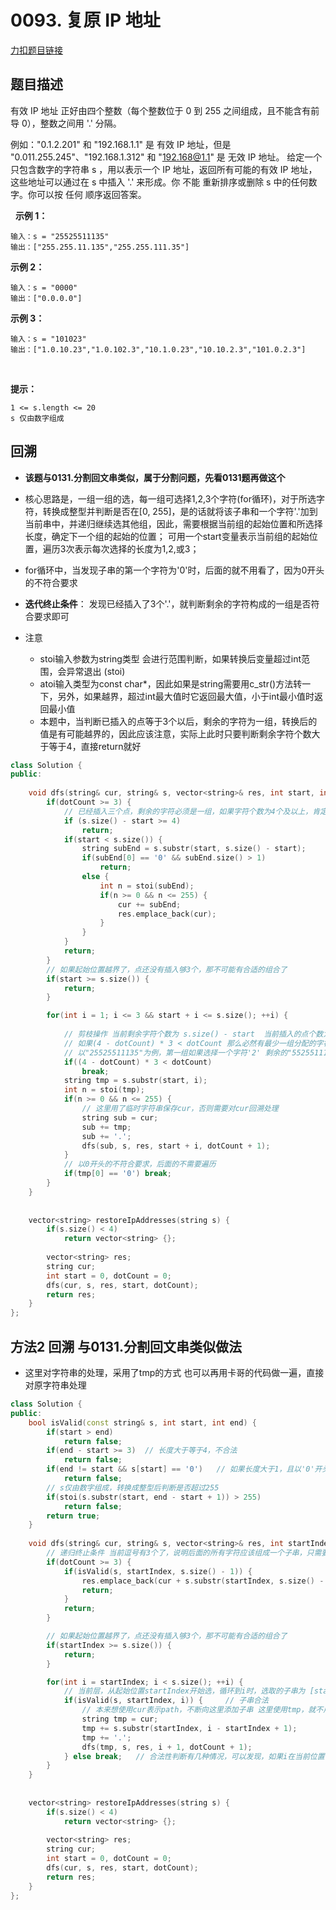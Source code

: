 <p id="复原IP地址"></p>

# 0093. 复原 IP 地址  

[力扣题目链接](https://leetcode-cn.com/problems/restore-ip-addresses/)  



## 题目描述  

有效 IP 地址 正好由四个整数（每个整数位于 0 到 255 之间组成，且不能含有前导 0），整数之间用 '.' 分隔。

例如："0.1.2.201" 和 "192.168.1.1" 是 有效 IP 地址，但是 "0.011.255.245"、"192.168.1.312" 和 "192.168@1.1" 是 无效 IP 地址。
给定一个只包含数字的字符串 s ，用以表示一个 IP 地址，返回所有可能的有效 IP 地址，这些地址可以通过在 s 中插入 '.' 来形成。你 不能 重新排序或删除 s 中的任何数字。你可以按 任何 顺序返回答案。

 
**示例 1：**

    输入：s = "25525511135"
    输出：["255.255.11.135","255.255.111.35"]

**示例 2：**

    输入：s = "0000"
    输出：["0.0.0.0"]

**示例 3：**

    输入：s = "101023"
    输出：["1.0.10.23","1.0.102.3","10.1.0.23","10.10.2.3","101.0.2.3"]
 

**提示：**

    1 <= s.length <= 20
    s 仅由数字组成



## 回溯  

* **该题与0131.分割回文串类似，属于分割问题，先看0131题再做这个**

* 核心思路是，一组一组的选，每一组可选择1,2,3个字符(for循环)，对于所选字符，转换成整型并判断是否在[0, 255]，是的话就将该子串和一个字符'.'加到当前串中，并递归继续选其他组，因此，需要根据当前组的起始位置和所选择长度，确定下一个组的起始的位置； 可用一个start变量表示当前组的起始位置，遍历3次表示每次选择的长度为1,2,或3；
* for循环中，当发现子串的第一个字符为'0'时，后面的就不用看了，因为0开头的不符合要求 

* **迭代终止条件**： 发现已经插入了3个'.'，就判断剩余的字符构成的一组是否符合要求即可 


* 注意 
    * stoi输入参数为string类型   会进行范围判断，如果转换后变量超过int范围，会异常退出 (stoi)
    * atoi输入类型为const char*，因此如果是string需要用c_str()方法转一下，另外，如果越界，超过int最大值时它返回最大值，小于int最小值时返回最小值  
    * 本题中，当判断已插入的点等于3个以后，剩余的字符为一组，转换后的值是有可能越界的，因此应该注意，实际上此时只要判断剩余字符个数大于等于4，直接return就好


```cpp
class Solution {
public:
    
    void dfs(string& cur, string& s, vector<string>& res, int start, int dotCount) {
        if(dotCount >= 3) {
            // 已经插入三个点，剩余的字符必须是一组，如果字符个数为4个及以上，肯定不符合( stoi() 会进行范围检查，如果超过int范围会异常 )
            if (s.size() - start >= 4)
			    return;
            if(start < s.size()) {
                string subEnd = s.substr(start, s.size() - start);
                if(subEnd[0] == '0' && subEnd.size() > 1)
                    return;
                else {
                    int n = stoi(subEnd);
                    if(n >= 0 && n <= 255) {
                        cur += subEnd;
                        res.emplace_back(cur);
                    }
                }
            }
            return;
        }   
        // 如果起始位置越界了，点还没有插入够3个，那不可能有合适的组合了 
        if(start >= s.size()) {
            return;
        }     

        for(int i = 1; i <= 3 && start + i <= s.size(); ++i) {
            
            // 剪枝操作 当前剩余字符个数为 s.size() - start  当前插入的点个数为dotCount  则剩余的字符应该分配给 (4 - dotCount)组 
            // 如果(4 - dotCount) * 3 < dotCount 那么必然有最少一组分配的字符个数大于等于4，因此这种情况直接剪枝掉
            // 以"25525511135"为例，第一组如果选择一个字符'2' 剩余的"5525511135"分配给三组，必然有一组字符个数大于等于4
            if((4 - dotCount) * 3 < dotCount)
                break;
            string tmp = s.substr(start, i);
            int n = stoi(tmp);
            if(n >= 0 && n <= 255) {
                // 这里用了临时字符串保存cur，否则需要对cur回溯处理  
                string sub = cur;
                sub += tmp;
                sub += '.';
                dfs(sub, s, res, start + i, dotCount + 1);
            }
            // 以0开头的不符合要求，后面的不需要遍历
            if(tmp[0] == '0') break;
        }
    }
    
    
    vector<string> restoreIpAddresses(string s) {
        if(s.size() < 4)
            return vector<string> {};
        
        vector<string> res;
        string cur;
        int start = 0, dotCount = 0;
        dfs(cur, s, res, start, dotCount);
        return res;
    }
};
```



## 方法2 回溯  与0131.分割回文串类似做法  

* 这里对字符串的处理，采用了tmp的方式 也可以再用卡哥的代码做一遍，直接对原字符串处理  


```cpp
class Solution {
public:
    bool isValid(const string& s, int start, int end) {
        if(start > end)
            return false;
        if(end - start >= 3)  // 长度大于等于4，不合法
            return false;
        if(end != start && s[start] == '0')   // 如果长度大于1，且以'0'开头，不合法
            return false;
        // s仅由数字组成，转换成整型后判断是否超过255  
        if(stoi(s.substr(start, end - start + 1)) > 255)
            return false;
        return true;
    }
    
    void dfs(string& cur, string& s, vector<string>& res, int startIndex, int dotCount) {
        // 递归终止条件 当前逗号有3个了，说明后面的所有字符应该组成一个子串，只需要判断这个子串是否合法，合法的话，组成一个合法解加入到res即可  
        if(dotCount >= 3) {
            if(isValid(s, startIndex, s.size() - 1)) {
                res.emplace_back(cur + s.substr(startIndex, s.size() - startIndex));
                return;
            }    
            return;
        }   

        // 如果起始位置越界了，点还没有插入够3个，那不可能有合适的组合了 
        if(startIndex >= s.size()) {
            return;
        }     

        for(int i = startIndex; i < s.size(); ++i) {
            // 当前层，从起始位置startIndex开始选，循环到i时，选取的子串为 [startIndex, i]  
            if(isValid(s, startIndex, i)) {     // 子串合法
                // 本来想使用cur表示path，不断向这里添加子串 这里使用tmp，就不用对cur回溯了  
                string tmp = cur;
                tmp += s.substr(startIndex, i - startIndex + 1);
                tmp += '.';
                dfs(tmp, s, res, i + 1, dotCount + 1);
            } else break;   // 合法性判断有几种情况，可以发现，如果i在当前位置不合法， 向后移动会更不合法 （长度大于等于4，以0开头，超过255）  
        }
    }
    
    
    vector<string> restoreIpAddresses(string s) {
        if(s.size() < 4)
            return vector<string> {};
        
        vector<string> res;
        string cur;
        int start = 0, dotCount = 0;
        dfs(cur, s, res, start, dotCount);
        return res;
    }
};
```